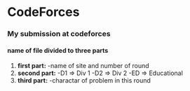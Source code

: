 # CodeForces
### My submission at codeforces
#### name of file divided to three parts 
1. **first part:**
 -name of site and number of round
2. **second part:**
 -D1 => Div 1
 -D2 => Div 2
 -ED => Educational
3. **third part:**
 -charactar of problem in this round

